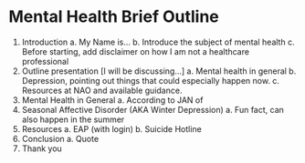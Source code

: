# Mental Health Brief Outline

1. Introduction
   a. My Name is…
   b. Introduce the subject of mental health
   c. Before starting, add disclaimer on how I am not a healthcare professional
2. Outline presentation [I will be discussing…]
   a. Mental health in general
   b. Depression, pointing out things that could especially happen now.
   c. Resources at NAO and available guidance.
3. Mental Health in General
   a. According to JAN of
4. Seasonal Affective Disorder (AKA Winter Depression)
   a. Fun fact, can also happen in the summer
5. Resources
   a. EAP (with login)
   b. Suicide Hotline
6. Conclusion
   a. Quote
7. Thank you
